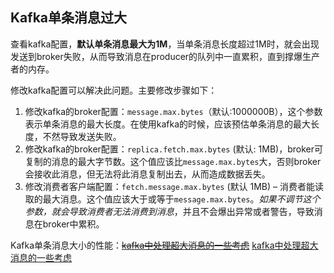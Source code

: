 ## Kafka单条消息过大

查看kafka配置，**默认单条消息最大为1M**，当单条消息长度超过1M时，就会出现发送到broker失败，从而导致消息在producer的队列中一直累积，直到撑爆生产者的内存。

修改kafka配置可以解决此问题。主要修改步骤如下：

1. 修改kafka的broker配置：`message.max.bytes`（默认:1000000B），这个参数表示单条消息的最大长度。在使用kafka的时候，应该预估单条消息的最大长度，不然导致发送失败。
2. 修改kafka的broker配置：`replica.fetch.max.bytes` (默认: 1MB)，broker可复制的消息的最大字节数。这个值应该比`message.max.bytes`大，否则broker会接收此消息，但无法将此消息复制出去，从而造成数据丢失。
3. 修改消费者客户端配置：`fetch.message.max.bytes` (默认 1MB) – 消费者能读取的最大消息。这个值应该大于或等于`message.max.bytes`。*如果不调节这个参数，就会导致消费者无法消费到消息*，并且不会爆出异常或者警告，导致消息在broker中累积。

Kafka单条消息大小的性能：~~[kafka中处理超大消息的一些考虑](http://www.mamicode.com/info-detail-453907.html)~~ [kafka中处理超大消息的一些考虑](./Kafka中处理大消息的思考.md)